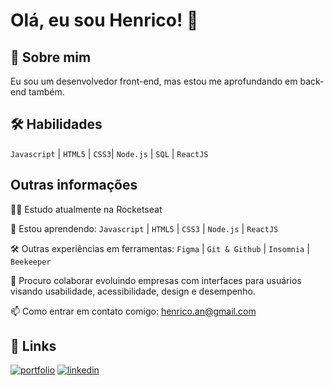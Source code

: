 
# Olá, eu sou Henrico! 👋


## 🚀 Sobre mim
Eu sou um desenvolvedor front-end, mas estou me aprofundando em back-end também.


## 🛠 Habilidades
`Javascript` | `HTML5` | `CSS3`| `Node.js` | `SQL` | `ReactJS`


## Outras informações
👩‍💻 Estudo atualmente na Rocketseat

🧠 Estou aprendendo: `Javascript` | `HTML5` | `CSS3` | `Node.js` | `ReactJS`

🛠️ Outras experiências em ferramentas: `Figma` | `Git & Github` | `Insomnia` | `Beekeeper`

🤝 Procuro colaborar evoluindo empresas com interfaces para usuários visando usabilidade, acessibilidade, design e desempenho.

📫 Como entrar em contato comigo: henrico.an@gmail.com


## 🔗 Links
[![portfolio](https://img.shields.io/badge/my_portfolio-000?style=for-the-badge&logo=ko-fi&logoColor=white)](https://henricoangolera.github.io/portifolio-projetos/)
[![linkedin](https://img.shields.io/badge/linkedin-0A66C2?style=for-the-badge&logo=linkedin&logoColor=white)](https://www.linkedin.com/in/henrico-angolera-b89515243//)
